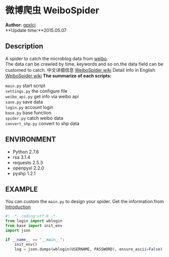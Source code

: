 微博爬虫 WeiboSpider
==
**Author:** [gpxlcj][1]  
**Update time:**2015.05.07

Description
----------

A spider to catch the microblog data from [weibo][2].  
The data can be crawled by time, keywords and so on.the data field can be customed to catch.
中文详细信息 [WeiboSpider wiki][4]
Detail info in English [WeiboSpider wiki][5]
**The summarize of each scripts:**

`main.py`         start script  
`settings.py`     the configure file  
`weibo_api.py`    get info via weibo api  
`save.py`         save data  
`login.py`        account login  
`base.py`         base function  
`spider.py`       catch weibo data  
`convert_shp.py`  convert to shp data  

ENVIRONMENT
--
- Python 2.7.6  
- rsa 3.1.4  
- requests 2.5.3  
- openpyxl 2.2.0  
- pyshp 1.2.1  
 

EXAMPLE
--
You can custom the `main.py` to design your spider. Get the information from [Introduction][3]

```python
#! -*- coding:utf-8 -*-
from login import wblogin
from base import init_env
import json

if __name__ == "__main__":
    init_env()
    log = json.dumps(wblogin(USERNAME, PASSWORD), ensure_ascii=False)
```


[1]:http://github.com/gpxlcj/
[2]:http://weibo.com
[3]:http://weibospider.gpxlcj.com
[4]:http://github.com/gpxlcj/weibospider/wiki/简明使用手册
[5]:http://github.com/gpxlcj/weibospider/wiki/tutorial